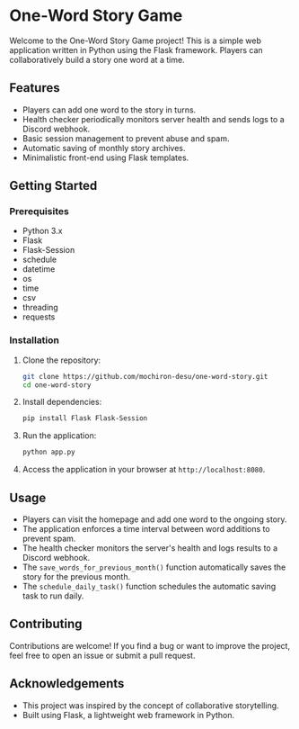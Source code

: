 # One-Word Story Game

Welcome to the One-Word Story Game project! This is a simple web application written in Python using the Flask framework. Players can collaboratively build a story one word at a time.

## Features

- Players can add one word to the story in turns.
- Health checker periodically monitors server health and sends logs to a Discord webhook.
- Basic session management to prevent abuse and spam.
- Automatic saving of monthly story archives.
- Minimalistic front-end using Flask templates.

## Getting Started

### Prerequisites

- Python 3.x
- Flask
- Flask-Session
- schedule
- datetime
- os
- time
- csv
- threading
- requests

### Installation

1. Clone the repository:

   ```bash
   git clone https://github.com/mochiron-desu/one-word-story.git
   cd one-word-story
   ```

2. Install dependencies:

   ```bash
   pip install Flask Flask-Session
   ```

3. Run the application:

   ```bash
   python app.py
   ```

5. Access the application in your browser at `http://localhost:8080`.

## Usage

- Players can visit the homepage and add one word to the ongoing story.
- The application enforces a time interval between word additions to prevent spam.
- The health checker monitors the server's health and logs results to a Discord webhook.
- The `save_words_for_previous_month()` function automatically saves the story for the previous month.
- The `schedule_daily_task()` function schedules the automatic saving task to run daily.

## Contributing

Contributions are welcome! If you find a bug or want to improve the project, feel free to open an issue or submit a pull request.

## Acknowledgements

- This project was inspired by the concept of collaborative storytelling.
- Built using Flask, a lightweight web framework in Python.
